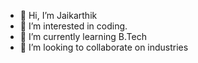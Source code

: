 - 👋 Hi, I’m Jaikarthik
- 👀 I’m interested in coding.
- 🌱 I’m currently learning B.Tech
- 💞️ I’m looking to collaborate on industries

<!---
jai-karthik1/jai-karthik1 is a ✨ special ✨ repository because its `README.md` (this file) appears on your GitHub profile.
You can click the Preview link to take a look at your changes.
--->
